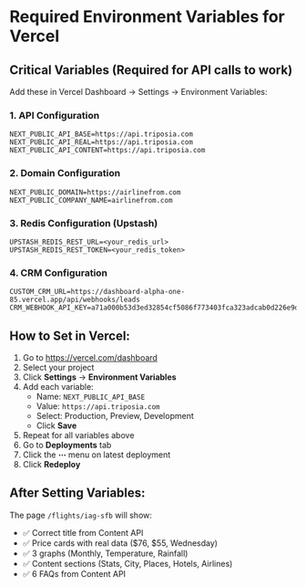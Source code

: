 # Required Environment Variables for Vercel

## Critical Variables (Required for API calls to work)

Add these in Vercel Dashboard → Settings → Environment Variables:

### 1. API Configuration
```
NEXT_PUBLIC_API_BASE=https://api.triposia.com
NEXT_PUBLIC_API_REAL=https://api.triposia.com
NEXT_PUBLIC_API_CONTENT=https://api.triposia.com
```

### 2. Domain Configuration
```
NEXT_PUBLIC_DOMAIN=https://airlinefrom.com
NEXT_PUBLIC_COMPANY_NAME=airlinefrom.com
```

### 3. Redis Configuration (Upstash)
```
UPSTASH_REDIS_REST_URL=<your_redis_url>
UPSTASH_REDIS_REST_TOKEN=<your_redis_token>
```

### 4. CRM Configuration
```
CUSTOM_CRM_URL=https://dashboard-alpha-one-85.vercel.app/api/webhooks/leads
CRM_WEBHOOK_API_KEY=a71a000b53d3ed32854cf5086f773403fca323adcab0d226e9d9d8a80759442b
```

## How to Set in Vercel:

1. Go to https://vercel.com/dashboard
2. Select your project
3. Click **Settings** → **Environment Variables**
4. Add each variable:
   - Name: `NEXT_PUBLIC_API_BASE`
   - Value: `https://api.triposia.com`
   - Select: Production, Preview, Development
   - Click **Save**
5. Repeat for all variables above
6. Go to **Deployments** tab
7. Click the **⋯** menu on latest deployment
8. Click **Redeploy**

## After Setting Variables:

The page `/flights/iag-sfb` will show:
- ✅ Correct title from Content API
- ✅ Price cards with real data ($76, $55, Wednesday)
- ✅ 3 graphs (Monthly, Temperature, Rainfall)
- ✅ Content sections (Stats, City, Places, Hotels, Airlines)
- ✅ 6 FAQs from Content API

